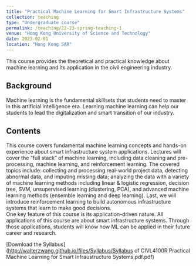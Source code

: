 ```yaml
---
title: "Practical Machine Learning for Smart Infrastructure Systems"
collection: teaching
type: "Undergraduate course"
permalink: /teaching/22-23-spring-teaching-1
venue: "Hong Kong University of Science and Technology"
date: 2023-02-01
location: "Hong Kong SAR"
---
```


This course provides the theoretical and practical knowledge about machine learning and its application in the civil engineering industry.

## Background
Machine learning is the fundamental skillsets that students need to master in this artificial intelligence era. Learning machine learning can help our students to lead the digitalization and smart transition of our industry.

## Contents
This course covers fundamental machine learning concepts and hands-on experience about smart infrastructure system applications. Lectures will cover the “full stack” of machine learning, including data cleaning and pre-processing, machine learning, and reinforcement learning. The covered topics include: collecting and processing real-world project data, detecting abnormal data, and imputing missing data; analyzing the data with a variety of machine learning methods including linear & logistic regression, decision tree, SVM, unsupervised learning (clustering, PCA), and advanced machine learning methods (ensemble learning and deep learning). Last, we will introduce reinforcement learning to build autonomous infrastructure systems that learn to make good decisions.<br/>
One key feature of this course is its application-driven nature. All applications of this course are about smart infrastructure systems. Through those applications, students will know how ML can be applied in their future career and research.<br/>


[Download the Syllabus](http://walterzwang.github.io/files/Syllabus/Syllabus of CIVL4100R Practical Machine Learning for Smart Infraustructure Systems.pdf.pdf)